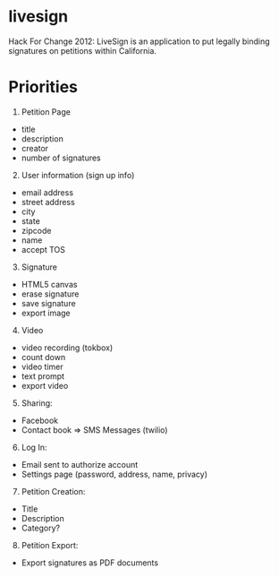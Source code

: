 livesign
========

Hack For Change 2012: LiveSign is an application to put legally binding signatures on petitions within California.

Priorities
========

1) Petition Page
- title
- description
- creator
- number of signatures

2) User information (sign up info)
- email address
- street address
- city
- state
- zipcode
- name
- accept TOS

3) Signature
- HTML5 canvas
- erase signature
- save signature
- export image

4) Video
- video recording (tokbox)
- count down
- video timer
- text prompt
- export video

5) Sharing:
- Facebook
- Contact book => SMS Messages (twilio)

6) Log In:
- Email sent to authorize account
- Settings page (password, address, name, privacy)

7) Petition Creation:
- Title
- Description
- Category?

8) Petition Export:
- Export signatures as PDF documents